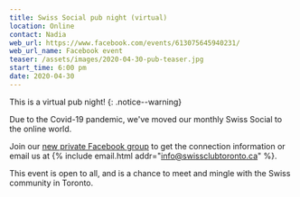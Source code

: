 ```yaml
---
title: Swiss Social pub night (virtual)
location: Online
contact: Nadia
web_url: https://www.facebook.com/events/613075645940231/
web_url_name: Facebook event
teaser: /assets/images/2020-04-30-pub-teaser.jpg
start_time: 6:00 pm
date: 2020-04-30
---
```


This is a virtual pub night!
{: .notice--warning}

Due to the Covid-19 pandemic, we've moved our monthly Swiss Social to the
online world.

Join our [new private Facebook group][fb] to get the connection information or
email us at {% include email.html addr="info@swissclubtoronto.ca" %}.

This event is open to all, and is a chance to meet and mingle with the Swiss
community in Toronto.

[fb]: <https://www.facebook.com/groups/658388251676286/>

